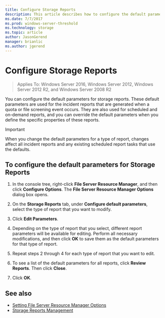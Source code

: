 ```yaml
---
title: Configure Storage Reports
description: This article describes how to configure the default parameters for storage reports
ms.date: 7/7/2017
ms.prod: windows-server-threshold
ms.technology: storage
ms.topic: article
author: JasonGerend
manager: brianlic
ms.author: jgerend
---
```


# Configure Storage Reports

> Applies To: Windows Server 2016, Windows Server 2012, Windows Server 2012 R2, and Windows Server 2008 R2

You can configure the default parameters for storage reports. These default parameters are used for the incident reports that are generated when a quota or file screening event occurs. They are also used for scheduled and on-demand reports, and you can override the default parameters when you define the specific properties of these reports.

> [!Important]
> When you change the default parameters for a type of report, changes affect all incident reports and any existing scheduled report tasks that use the defaults.

## To configure the default parameters for Storage Reports

1. In the console tree, right-click **File Server Resource Manager**, and then click **Configure Options**. The **File Server Resource Manager Options** dialog box opens.

2. On the **Storage Reports** tab, under **Configure default parameters**, select the type of report that you want to modify.

3. Click **Edit Parameters**.

4. Depending on the type of report that you select, different report parameters will be available for editing. Perform all necessary modifications, and then click **OK** to save them as the default parameters for that type of report.

5.  Repeat steps 2 through 4 for each type of report that you want to edit.

6. To see a list of the default parameters for all reports, click **Review Reports**. Then click **Close**.

7.  Click **OK**.

## See also

-   [Setting File Server Resource Manager Options](setting-file-server-resource-manager-options.md)
-   [Storage Reports Management](storage-reports-management.md)


